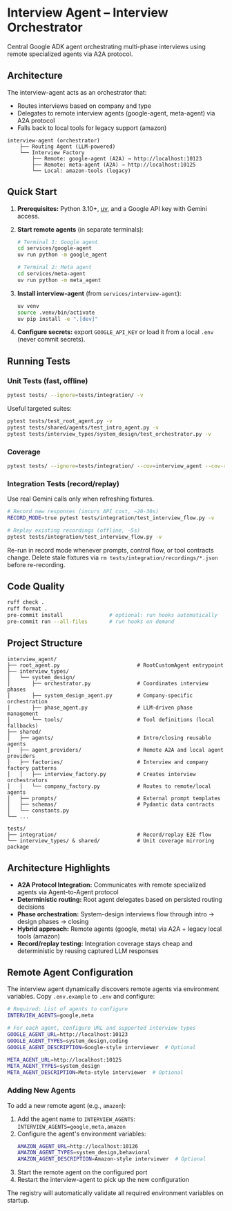 # Interview Agent – Interview Orchestrator

Central Google ADK agent orchestrating multi-phase interviews using remote specialized agents via A2A protocol.

## Architecture

The interview-agent acts as an orchestrator that:
- Routes interviews based on company and type
- Delegates to remote interview agents (google-agent, meta-agent) via A2A protocol
- Falls back to local tools for legacy support (amazon)

```
interview-agent (orchestrator)
    ├── Routing Agent (LLM-powered)
    └── Interview Factory
        ├── Remote: google-agent (A2A) → http://localhost:10123
        ├── Remote: meta-agent (A2A) → http://localhost:10125
        └── Local: amazon-tools (legacy)
```

## Quick Start

1. **Prerequisites:** Python 3.10+, [uv](https://github.com/astral-sh/uv), and a Google API key with Gemini access.

2. **Start remote agents** (in separate terminals):
   ```bash
   # Terminal 1: Google agent
   cd services/google-agent
   uv run python -m google_agent

   # Terminal 2: Meta agent
   cd services/meta-agent
   uv run python -m meta_agent
   ```

3. **Install interview-agent** (from `services/interview-agent`):
   ```bash
   uv venv
   source .venv/bin/activate
   uv pip install -e ".[dev]"
   ```

4. **Configure secrets:** export `GOOGLE_API_KEY` or load it from a local `.env` (never commit secrets).

## Running Tests

### Unit Tests (fast, offline)
```bash
pytest tests/ --ignore=tests/integration/ -v
```
Useful targeted suites:
```bash
pytest tests/test_root_agent.py -v
pytest tests/shared/agents/test_intro_agent.py -v
pytest tests/interview_types/system_design/test_orchestrator.py -v
```

### Coverage
```bash
pytest tests/ --ignore=tests/integration/ --cov=interview_agent --cov-report=term-missing
```

### Integration Tests (record/replay)
Use real Gemini calls only when refreshing fixtures.

```bash
# Record new responses (incurs API cost, ~20-30s)
RECORD_MODE=true pytest tests/integration/test_interview_flow.py -v

# Replay existing recordings (offline, ~5s)
pytest tests/integration/test_interview_flow.py -v
```
Re-run in record mode whenever prompts, control flow, or tool contracts change. Delete stale fixtures via `rm tests/integration/recordings/*.json` before re-recording.

## Code Quality

```bash
ruff check .
ruff format .
pre-commit install               # optional: run hooks automatically
pre-commit run --all-files       # run hooks on demand
```

## Project Structure

```
interview_agent/
├── root_agent.py                         # RootCustomAgent entrypoint
├── interview_types/
│   └── system_design/
│       ├── orchestrator.py               # Coordinates interview phases
│       ├── system_design_agent.py        # Company-specific orchestration
│       ├── phase_agent.py                # LLM-driven phase management
│       └── tools/                        # Tool definitions (local fallbacks)
├── shared/
│   ├── agents/                           # Intro/closing reusable agents
│   ├── agent_providers/                  # Remote A2A and local agent providers
│   ├── factories/                        # Interview and company factory patterns
│   │   ├── interview_factory.py          # Creates interview orchestrators
│   │   └── company_factory.py            # Routes to remote/local agents
│   ├── prompts/                          # External prompt templates
│   ├── schemas/                          # Pydantic data contracts
│   └── constants.py
└── ...

tests/
├── integration/                          # Record/replay E2E flow
└── interview_types/ & shared/            # Unit coverage mirroring package
```

## Architecture Highlights

- **A2A Protocol Integration:** Communicates with remote specialized agents via Agent-to-Agent protocol
- **Deterministic routing:** Root agent delegates based on persisted routing decisions
- **Phase orchestration:** System-design interviews flow through intro → design phases → closing
- **Hybrid approach:** Remote agents (google, meta) via A2A + legacy local tools (amazon)
- **Record/replay testing:** Integration coverage stays cheap and deterministic by reusing captured LLM responses

## Remote Agent Configuration

The interview agent dynamically discovers remote agents via environment variables. Copy `.env.example` to `.env` and configure:

```bash
# Required: List of agents to configure
INTERVIEW_AGENTS=google,meta

# For each agent, configure URL and supported interview types
GOOGLE_AGENT_URL=http://localhost:10123
GOOGLE_AGENT_TYPES=system_design,coding
GOOGLE_AGENT_DESCRIPTION=Google-style interviewer  # Optional

META_AGENT_URL=http://localhost:10125
META_AGENT_TYPES=system_design
META_AGENT_DESCRIPTION=Meta-style interviewer  # Optional
```

### Adding New Agents

To add a new remote agent (e.g., `amazon`):

1. Add the agent name to `INTERVIEW_AGENTS`: `INTERVIEW_AGENTS=google,meta,amazon`
2. Configure the agent's environment variables:
   ```bash
   AMAZON_AGENT_URL=http://localhost:10126
   AMAZON_AGENT_TYPES=system_design,behavioral
   AMAZON_AGENT_DESCRIPTION=Amazon-style interviewer  # Optional
   ```
3. Start the remote agent on the configured port
4. Restart the interview-agent to pick up the new configuration

The registry will automatically validate all required environment variables on startup.
